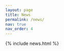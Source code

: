 ```yaml
---
layout: page
title: News
permalink: /news/
nav: true
nav_order: 4
---
```

<div class="news">
{% include news.html %}
</div>